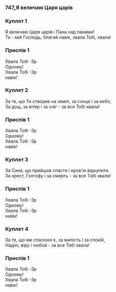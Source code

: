 ### 747_Я величаю Царя царів
### Куплет 1
Я величаю Царя царів і Пана над панами! <br/>Ти - мій Господь, благий навік, хвала Тобі, хвала!
### Приспів 1
Хвала Тобі -Зр<br/>Одному! <br/>Хвала Тобі -Зр<br/>навік!
### Куплет 2
За те, що Ти створив на землі, за сонце і за небо, <br/>За дощ, за вітер і за сніг - за все Тобі хвала!
### Приспів 1
Хвала Тобі -Зр<br/>Одному! <br/>Хвала Тобі -Зр<br/>навік!
### Куплет 3
За Сина, що прийшов спасти і кров'ю відкупити. <br/>За хрест, Голгофу і за смерть - за все Тобі хвала!
### Приспів 1
Хвала Тобі -Зр<br/>Одному! <br/>Хвала Тобі -Зр<br/>навік!
### Куплет 4
За те, що ми спасенні є, за милість і за спокій, <br/>Надію, віру і любов - за все Тобі хвала!
### Приспів 1
Хвала Тобі -Зр<br/>Одному! <br/>Хвала Тобі -Зр<br/>навік!
